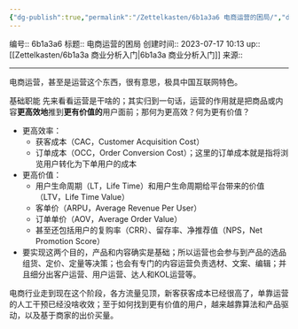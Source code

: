 ```yaml
---
{"dg-publish":true,"permalink":"/Zettelkasten/6b1a3a6 电商运营的困局/","dgPassFrontmatter":true}
---
```


编号:: 6b1a3a6
标题:: 电商运营的困局
创建时间:: 2023-07-17 10:13
up:: [[Zettelkasten/6b1a3a 商业分析入门\|6b1a3a 商业分析入门]]
来源:: 

---
电商运营，甚至是运营这个东西，很有意思，极具中国互联网特色。

基础职能
先来看看运营是干啥的；其实归到一句话，运营的作用就是把商品或内容**更高效地**推到**更有价值的**用户面前；那何为更高效？何为更有价值？
- 更高效率：
	- 获客成本（CAC，Customer Acquisition Cost）
	- 订单成本（OCC，Order Conversion Cost）；这里的订单成本就是指将浏览用户转化为下单用户的成本
- 更高价值：
	- 用户生命周期（LT，Life Time）和用户生命周期给平台带来的价值（LTV，Life Time Value）
	- 客单价（ARPU，Average Revenue Per User）
	- 订单单价（AOV，Average Order Value）
	- 甚至还包括用户的复购率（CRR）、留存率、净推荐值（NPS，Net Promotion Score）
- 要实现这两个目的，产品和内容确实是基础；所以运营也会参与到产品的选品组货、定价、定量等决策；也会有专门的内容运营负责选材、文案、编辑；并且细分出客户运营、用户运营、达人和KOL运营等。

电商行业走到现在这个阶段，各方流量见顶，新客获客成本已经很高了，单靠运营的人工干预已经没啥收效；至于如何找到更有价值的用户，越来越靠算法和产品驱动，以及基于商家的出价买量。
